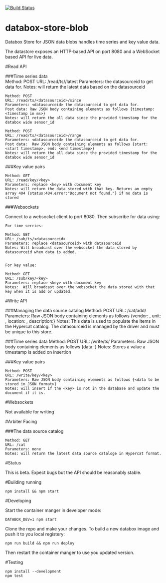 [![Build Status](https://travis-ci.org/me-box/databox-store-blob.svg?branch=master)](https://travis-ci.org/me-box/databox-store-blob)

# databox-store-blob

Databox Store for JSON data blobs handles time series and key value data. 

The datastore exposes an HTTP-based API on port 8080 and a WebSocket based API for live data.


#Read API 

###Time series data   
    Method: POST
    URL: /read/ts/<datasourceid>/latest
    Parameters: <datasourceid> the datasourceid to get data for.
    Notes: will return the latest data based on the datasourceid 
    
    Method: POST
    URL: /read/ts/<datasourceid>/since
    Parameters: <datasourceid> the datasourceid to get data for.
    Post data: Raw JSON body containing elements as follows {timestamp: <timestamp in ms>}
    Notes: will return the all data since the provided timestamp for the databox wide sensor_id
    
    Method: POST
    URL: /read/ts/<datasourceid>/range
    Parameters: <datasourceid> the datasourceid to get data for.
    Post data:  Raw JSON body containing elements as follows {start: <start timestamp>, end: <end timestamp>}
    Notes: will return the all data since the provided timestamp for the databox wide sensor_id
    
###Key value pairs

    Method: GET
    URL: /read/key/<key>
    Parameters: replace <key> with document key 
    Notes: will return the data stored with that key. Returns an empty array 404 {status:404,error:"Document not found."} if no data is stored

###Websockets 

Connect to a websocket client to port 8080. Then subscribe for data using: 

    For time serries:  

    Method: GET
    URL: /sub/ts/<datasourceid>
    Parameters: replace <datasourceid> with datasourceid 
    Notes: Will broadcast over the websocket the data stored by datasourceid when data is added. 

    
    For key value:  

    Method: GET
    URL: /sub/key/<key>
    Parameters: replace <key> with document key 
    Notes:  Will broadcast over the websocket the data stored with that key when it is add or updated. 

#Write API

###Managing the data source catalog
    Method: POST
    URL: /cat/add/<datasourceid> 
    Parameters: Raw JSON body containing elements as follows {vendor: <vendor name>, unit: <measurement unit>, location: <datasource location>, description:<human readable description>}
    Notes: This data is used to populate the Items in the Hypercat catalog. The datasourceid is managed by the driver and must be unique to this store. 
    
###Time series data
    Method: POST
    URL: /write/ts/<datasourceid>
    Parameters: Raw JSON body containing elements as follows {data: <json blob to store>}
    Notes: Stores a value a timestamp is added on insertion
    
###Key value pairs

    Method: POST
    URL: /write/key/<key>
    Parameters: Raw JSON body containing elements as follows {<data to be stored in JSON format>}
    Notes: will insert if the <key> is not in the database and update the document if it is.


#Websockets 

Not available for writing

#Arbiter Facing

###The data source catalog

    Method: GET
    URL: /cat
    Parameters: none
    Notes: will return the latest data source cataloge in Hypercat format. 
    
#Status

This is beta. Expect bugs but the API should be reasonably stable.

#Building running

    npm install && npm start

#Developing

Start the container manger in developer mode:

    DATABOX_DEV=1 npm start

Clone the repo and make your changes. To build a new databox image and push it to you local registery:

    npm run build && npm run deploy

Then restart the container manger to use you updated version. 

#Testing

    npm install --development 
    npm test
